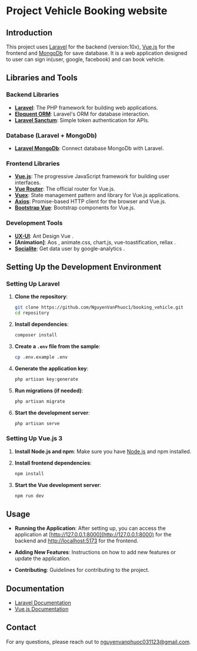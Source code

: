 ﻿# Project Vehicle Booking website

## Introduction

This project uses [Laravel](https://laravel.com/) for the backend (version:10x), [Vue.js](https://vuejs.org/) for the frontend and [MongoDb](https://www.mongodb.com/) for save database. It is a web application designed to user can sign in(user, google, facebook) and can book vehicle.

## Libraries and Tools

### Backend Libraries

- **[Laravel](https://laravel.com/)**: The PHP framework for building web applications.
- **[Eloquent ORM](https://laravel.com/docs/eloquent)**: Laravel's ORM for database interaction.
- **[Laravel Sanctum](https://laravel.com/docs/sanctum)**: Simple token authentication for APIs.

### Database (Laravel + MongoDb)

- **[Laravel MongoDb](https://www.mongodb.com/docs/drivers/php/laravel-mongodb/v4.x/)**: Connect database MongoDb with Laravel.

### Frontend Libraries

- **[Vue.js](https://vuejs.org/)**: The progressive JavaScript framework for building user interfaces.
- **[Vue Router](https://router.vuejs.org/)**: The official router for Vue.js.
- **[Vuex](https://vuex.vuejs.org/)**: State management pattern and library for Vue.js applications.
- **[Axios](https://axios-http.com/)**: Promise-based HTTP client for the browser and Vue.js.
- **[Bootstrap Vue](https://bootstrap-vue.org/)**: Bootstrap components for Vue.js.

### Development Tools

- **[UX-UI](https://antdv.com)**: Ant Design Vue .
- **[Animation]**: Aos , animate.css, chart.js, vue-toastification, rellax .
- **[Socialite](https://github.com/vormkracht10/laravel-google-analytics-v4)**: Get data user by google-analytics .

## Setting Up the Development Environment

### Setting Up Laravel

1. **Clone the repository**:

    ```bash
    git clone https://github.com/NguyenVanPhuoc1/booking_vehicle.git
    cd repository
    ```

2. **Install dependencies**:

    ```bash
    composer install 
    ```

3. **Create a `.env` file from the sample**:

    ```bash
    cp .env.example .env
    ```

4. **Generate the application key**:

    ```bash
    php artisan key:generate
    ```

5. **Run migrations (if needed)**:

    ```bash
    php artisan migrate
    ```

6. **Start the development server**:

    ```bash
    php artisan serve
    ```

### Setting Up Vue.js 3

1. **Install Node.js and npm**: Make sure you have [Node.js](https://nodejs.org/) and npm installed.

2. **Install frontend dependencies**:

    ```bash
    npm install
    ```

3. **Start the Vue development server**:

    ```bash
    npm run dev
    ```

## Usage

- **Running the Application**: After setting up, you can access the application at [http://127.0.0.1:8000](http://127.0.0.1:8000) for the backend and [http://localhost:5173](http://localhost:5173) for the frontend.

- **Adding New Features**: Instructions on how to add new features or update the application.

- **Contributing**: Guidelines for contributing to the project.

## Documentation

- [Laravel Documentation](https://laravel.com/docs)
- [Vue.js Documentation](https://vuejs.org/v3/guide/)

## Contact

For any questions, please reach out to [nguyenvanphuoc031123@gmail.com](mailto:nguyenvanphuoc031123@gmail.com).

